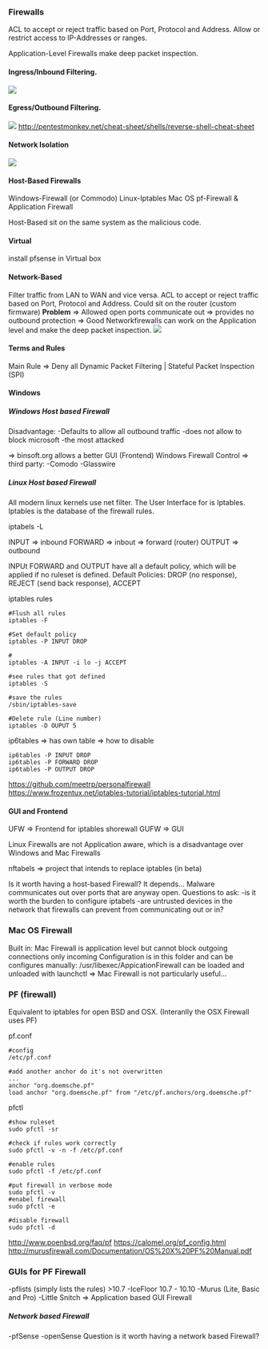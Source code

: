 ### Firewalls
ACL to accept or reject traffic based on Port, Protocol and Address.
Allow or restrict access to IP-Addresses or ranges.

Application-Level Firewalls make deep packet inspection.

#### Ingress/Inbound Filtering.
![](_images/inbound.png)

#### Egress/Outbound Filtering. 
![](_images/outbound.png)
http://pentestmonkey.net/cheat-sheet/shells/reverse-shell-cheat-sheet

#### Network Isolation
![](_images/networkisolation.png)

#### Host-Based Firewalls
Windows-Firewall (or Commodo)
Linux-Iptables
Mac OS pf-Firewall & Application Firewall

Host-Based sit on the same system as the malicious code.

#### Virtual
install pfsense in Virtual box

#### Network-Based
Filter traffic from LAN to WAN and vice versa.
ACL to accept or reject traffic based on Port, Protocol and Address.
Could sit on the router (custom firmware)
**Problem** => Allowed open ports communicate out => provides no outbound protection => Good Networkfirewalls can work on the Application level and make the deep packet inspection.
![](_images/networkfirewall.png.png)

#### Terms and Rules
Main Rule => Deny all
Dynamic Packet Filtering | Stateful Packet Inspection (SPI)

#### Windows

##### Windows Host based Firewall
Disadvantage:
-Defaults to allow all outbound traffic
-does not allow to block microsoft
-the most attacked

=> binsoft.org allows a better GUI (Frontend) Windows Firewall Control
=> third party:
-Comodo
-Glasswire

##### Linux Host based Firewall
All modern linux kernels use net filter. The User Interface for is Iptables.
Iptables is the database of the firewall rules.

iptabels -L

INPUT => inbound
FORWARD => inbout => forward (router)
OUTPUT => outbound

INPUt FORWARD and OUTPUT have all a default policy, which will be applied if no ruleset is defined.
Default Policies: DROP (no response), REJECT (send back response), ACCEPT

iptables rules
```shell
#Flush all rules
iptables -F

#Set default policy
iptables -P INPUT DROP

#
iptables -A INPUT -i lo -j ACCEPT

#see rules that got defined
iptables -S

#save the rules
/sbin/iptables-save

#Delete rule (Line number)
iptables -D OUPUT 5 

```

ip6tables => has own table => how to disable
```
ip6tables -P INPUT DROP
ip6tables -P FORWARD DROP
ip6tables -P OUTPUT DROP
```

https://github.com/meetrp/personalfirewall
https://www.frozentux.net/iptables-tutorial/iptables-tutorial.html

#### GUI and Frontend
UFW => Frontend for iptables
shorewall
GUFW => GUI

Linux Firewalls are not Application aware, which is a disadvantage over Windows and Mac Firewalls

nftabels => project that intends to replace iptables (in beta)

Is it worth having a host-based Firewall?
It depends... Malware communicates out over ports that are anyway open.
Questions to ask:
-is it worth the burden to configure iptabels
-are untrusted devices in the network that firewalls can prevent from communicating out or in?

### Mac OS Firewall
Built in: Mac Firewall is application level but cannot block outgoing connections only incoming
Configuration is in this folder and can be configures manually:
/usr/libexec/AppicationFirewall
can be loaded and unloaded with launchctl
=> Mac Firewall is not particularly useful...

### PF (firewall) 
Equivalent to iptables for open BSD and OSX. 
(Interanlly the OSX Firewall uses PF)

pf.conf
```shell
#config
/etc/pf.conf

#add another anchor do it's not overwritten
...
anchor "org.doemsche.pf"
load anchor "org.doemsche.pf" from "/etc/pf.anchors/org.doemsche.pf"

```


pfctl
```shell
#show ruleset
sudo pfctl -sr

#check if rules work correctly
sudo pfctl -v -n -f /etc/pf.conf

#enable rules
sudo pfctl -f /etc/pf.conf

#put firewall in verbose mode
sudo pfctl -v
#enabel firewall
sudo pfctl -e

#disable firewall
sudo pfctl -d
```

http://www.poenbsd.org/faq/pf
https://calomel.org/pf_config.html
http://murusfirewall.com/Documentation/OS%20X%20PF%20Manual.pdf

### GUIs for PF Firewall
-pflists (simply lists the rules) >10.7
-IceFloor 10.7 - 10.10
-Murus (Lite, Basic and Pro)
-Little Snitch => Application based GUI Firewall


##### Network based Firewall
-pfSense
-openSense
Question is it worth having a network based Firewall?


